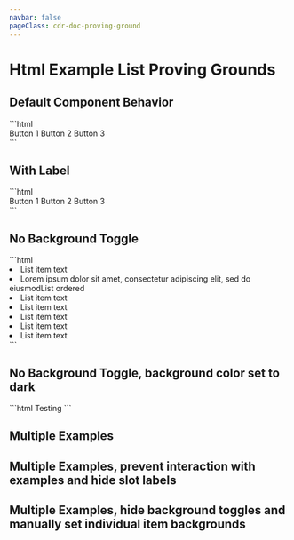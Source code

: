 ```yaml
---
navbar: false
pageClass: cdr-doc-proving-ground
---
```


# Html Example List Proving Grounds

## Default Component Behavior
<cdr-doc-html-example-list>
```html
  <div>
    <cdr-button size="large">Button 1</cdr-button>
    <cdr-button size="small">Button 2</cdr-button>
    <cdr-button>Button 3</cdr-button>
  </div>
```
</cdr-doc-html-example-list>

## With Label
<cdr-doc-html-example-list label="State of component">
```html
  <div>
    <cdr-button size="large">Button 1</cdr-button>
    <cdr-button size="small">Button 2</cdr-button>
    <cdr-button>Button 3</cdr-button>
  </div>
```
</cdr-doc-html-example-list>

## No Background Toggle
<cdr-doc-html-example-list :background-toggle="false">
```html
  <cdr-list
    modifier="unordered"
    class="cdr-stack--lg"
  >
    <li>List item text</li>
    <li>Lorem ipsum dolor sit amet, consectetur adipiscing elit, sed do eiusmodList ordered
      <cdr-list>
        <li>List item text</li>
        <li>List item text
          <cdr-list>
            <li>List item text</li>
            <li>List item text</li>
          </cdr-list>
        </li>
      </cdr-list>
    </li>
    <li>List item text</li>
  </cdr-list>
```
</cdr-doc-html-example-list>

## No Background Toggle, background color set to dark
<cdr-doc-html-example-list :background-toggle="false" background-color="dark">
```html
  <cdr-button>Testing</cdr-button>
```
</cdr-doc-html-example-list>

## Multiple Examples
<cdr-doc-html-example-list backgroundColor>
  <template slot="Default">

```html
  <cdr-button size="large">Default</cdr-button>
```
  
  </template>
  <template slot="Hover">

```html
  <cdr-button size="small" class="cdr-doc-button-demo--hover">Hover</cdr-button>
```

  </template>
  <template slot="Active">

```html
  <cdr-button size="small">Active</cdr-button>
```

  </template>
  <template slot="Focused">

```html
  <cdr-button size="small">Focused</cdr-button>
```

  </template>
</cdr-doc-html-example-list>

## Multiple Examples, prevent interaction with examples and hide slot labels

<cdr-doc-html-example-list :interactive="false" :show-example-labels="false">
  <template slot="Default">

```html
  <cdr-button size="large">Default</cdr-button>
```
  
  </template>
  <template slot="Hover">

```html
  <cdr-button size="small" class="cdr-doc-button-demo--hover">Hover</cdr-button>
```

  </template>
  <template slot="Active">

```html
  <cdr-button size="small">Active</cdr-button>
```

  </template>
  <template slot="Focused">

```html
  <cdr-button size="small">Focused</cdr-button>
```

  </template>
</cdr-doc-html-example-list>

## Multiple Examples, hide background toggles and manually set individual item backgrounds

<cdr-doc-html-example-list :background-colors="{'Default':'dark', 'Focused':'dark'}" :background-toggle="false">
  <template slot="Default">

```html
  <cdr-button size="large">Default</cdr-button>
```
  
  </template>
  <template slot="Hover">

```html
  <cdr-button size="small" class="cdr-doc-button-demo--hover">Hover</cdr-button>
```

  </template>
  <template slot="Active">

```html
  <cdr-button size="small">Active</cdr-button>
```

  </template>
  <template slot="Focused">

```html
  <cdr-button size="small">Focused</cdr-button>
```

  </template>
</cdr-doc-html-example-list>
